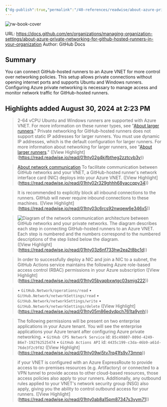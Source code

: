 ```yaml
---
{"dg-publish":true,"permalink":"/40-references/readwise/about-azure-private-networking-for-git-hub-hosted-runners/","tags":["rw/articles"]}
---
```


![rw-book-cover](https://github.githubassets.com/images/modules/open_graph/github-logo.png)
  
URL: https://docs.github.com/en/organizations/managing-organization-settings/about-azure-private-networking-for-github-hosted-runners-in-your-organization
Author: GitHub Docs

## Summary

You can connect GitHub-hosted runners to an Azure VNET for more control over networking policies. This setup allows private connections without opening internet ports and supports Ubuntu and Windows runners. Configuring Azure private networking is necessary to manage access and monitor network traffic for GitHub-hosted runners.

## Highlights added August 30, 2024 at 2:23 PM
>2-64 vCPU Ubuntu and Windows runners are supported with Azure VNET. For more information on these runner types, see "[About larger runners](https://docs.github.com/en/actions/using-github-hosted-runners/about-larger-runners/about-larger-runners#about-ubuntu-and-windows-larger-runners)."
>Private networking for GitHub-hosted runners does not support static IP addresses for larger runners. You must use dynamic IP addresses, which is the default configuration for larger runners. For more information about networking for larger runners, see "[About larger runners](https://docs.github.com/en/actions/using-github-hosted-runners/about-larger-runners/about-larger-runners#networking-for-larger-runners)." ([View Highlight] (https://read.readwise.io/read/01hty02g4kjfbtheg2zztcvb3v))


>[About network communication](https://docs.github.com/en/organizations/managing-organization-settings/about-azure-private-networking-for-github-hosted-runners-in-your-organization#about-network-communication)
>To facilitate communication between GitHub networks and your VNET, a GitHub-hosted runner's network interface card (NIC) deploys into your Azure VNET. ([View Highlight] (https://read.readwise.io/read/01hty02r329ghhh68yaccqpy34))


>It is recommended to explicitly block all inbound connections to the runners. GitHub will never require inbound connections to these machines. ([View Highlight] (https://read.readwise.io/read/01hty03c6rcs92nwqew6e346x5))


>![Diagram of the network communication architecture between GitHub networks and your private networks. The diagram describes each step in connecting GitHub-hosted runners to an Azure VNET. Each step is numbered and the numbers correspond to the numbered descriptions of the step listed below the diagram.](https://docs.github.com/assets/cb-275807/images/help/actions/actions-vnet-injected-larger-runners-architecture.png) ([View Highlight] (https://read.readwise.io/read/01hty03z6nf733hw2ea2t8bc1d))


>In order to successfully deploy a NIC and join a NIC to a subnet, the GitHub Actions service maintains the following Azure role-based access control (RBAC) permissions in your Azure subscription ([View Highlight] (https://read.readwise.io/read/01hty05byapbxwtgc03smjg222))


>• `GitHub.Network/operations/read`
>• `GitHub.Network/networkSettings/read`
>• `GitHub.Network/networkSettings/write`
>• `GitHub.Network/networkSettings/delete` ([View Highlight] (https://read.readwise.io/read/01hty05m86edvdpch761ta9ynh))


>The following permissions will be present on two enterprise applications in your Azure tenant. You will see the enterprise applications your Azure tenant after configuring Azure private networking.
>• `GitHub CPS Network Service` id: `85c49807-809d-4249-86e7-192762525474`
>• `GitHub Actions API` id: `4435c199-c3da-46b9-a61d-76de3f2c9f82` ([View Highlight] (https://read.readwise.io/read/01hty09wj5tv7rq41fs9v73mnp))


>if your VNET is configured with an Azure ExpressRoute to provide access to on-premises resources (e.g. Artifactory) or connected to a VPN tunnel to provide access to other cloud-based resources, those access policies also apply to your runners. Additionally, any outbound rules applied to your VNET's network security group (NSG) also apply, giving you the ability to control outbound access for your runners. ([View Highlight] (https://read.readwise.io/read/01hty0ab8a15pm87347s3vym71))


